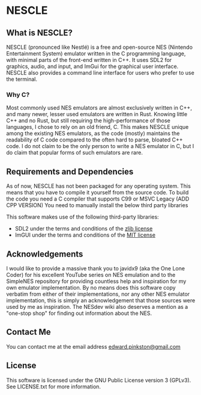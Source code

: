  # NESCLE
 ## What is NESCLE?
 NESCLE (pronounced like Nestlé) is a free and open-source NES (Nintendo Entertainment System) emulator written
 in the C programming language, with minimal parts of the front-end written in C++. It uses SDL2 for graphics, audio,
 and input, and ImGui for the graphical user interface. NESCLE also provides a command line interface for users
 who prefer to use the terminal.
 
 ### Why C?
 Most commonly used NES emulators are almost exclusively written in C++, and many newer, lesser used emulators are
 written in Rust. Knowing little C++ and no Rust, but still requiring the high-performance of those languages,
 I chose to rely on an old friend, C. This makes NESCLE unique among the existing NES emulators, as the code (mostly)
 maintains the readability of C code compared to the often hard to parse, bloated C++ code. I do not claim to be the
 only person to write a NES emulator in C, but I do claim that popular forms of such emulators are rare.
 
 ## Requirements and Dependencies
 As of now, NESCLE has not been packaged for any operating system. This means that you have to compile it yourself from the source code.
 To build the code you need a C compiler that supports C99 or MSVC Legacy (ADD CPP VERSION)
 You need to manually install the below third party libraries  
 
 This software makes use of the following third-party libraries:  
 * SDL2 under the terms and conditions of the [zlib license](https://www.zlib.net/zlib_license.html)  
 * ImGUI under the terms and conditions of the [MIT license](https://opensource.org/licenses/MIT)
 
 ## Acknowledgements
 I would like to provide a massive thank you to javidx9 (aka the One Lone Coder) for his excellent YouTube series
 on NES emulation and to the SimpleNES repository for providing countless help and inspiration for my own emulator
 implementation. By no means does this software copy verbatim from either of their implementations, nor any other
 NES emulator implementation, this is simply an acknowledgement that those sources were used by me as inspiration.
 The NESdev wiki also deserves a mention as a "one-stop shop" for finding out information about the NES.
 
 ## Contact Me
 You can contact me at the email address <edward.pinkston@gmail.com>
 
 ## License
 This software is licensed under the GNU Public License version 3 (GPLv3). See LICENSE.txt for more information.
 

